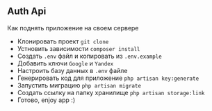 ## Auth Api

Как поднять приложение на своем сервере

- Клонировать проект `git clone`
- Устновить зависимости `composer install`
- Создать `.env` файл и копировать из `.env.example`
- Добавить ключи `Google` и `Yandex`
- Настроить базу данных в `.env` файле
- Генерировать код для приложение `php artisan key:generate`
- Запустить миграцию `php artisan migrate`
- Создать ссылку на папку хранилище `php artisan storage:link`
- Готово, enjoy app :)